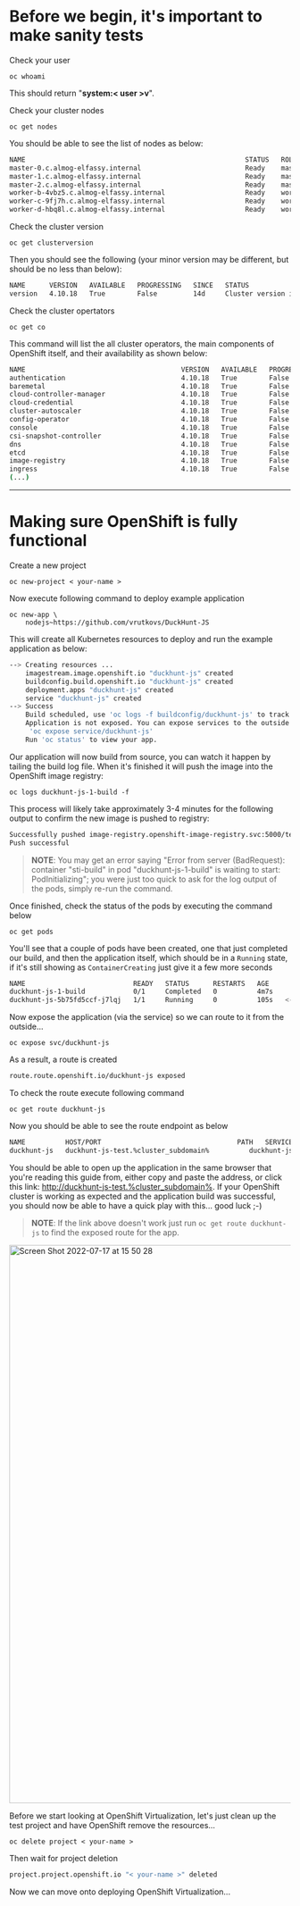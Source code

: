 # Before we begin, it's important to make sanity tests

Check your user

```execute
oc whoami
```
This should return "**system:< user >v**".

Check your cluster nodes

```execute
oc get nodes
```

You should be able to see the list of nodes as below:

~~~bash
NAME                                                       STATUS   ROLES    AGE   VERSION
master-0.c.almog-elfassy.internal                          Ready    master   14d   v1.23.5+3afdacb
master-1.c.almog-elfassy.internal                          Ready    master   14d   v1.23.5+3afdacb
master-2.c.almog-elfassy.internal                          Ready    master   14d   v1.23.5+3afdacb
worker-b-4vbz5.c.almog-elfassy.internal                    Ready    worker   14d   v1.23.5+3afdacb
worker-c-9fj7h.c.almog-elfassy.internal                    Ready    worker   14d   v1.23.5+3afdacb
worker-d-hbq8l.c.almog-elfassy.internal                    Ready    worker   14d   v1.23.5+3afdacb
~~~


Check the cluster version 

```execute
oc get clusterversion
```

Then you should see the following (your minor version may be different, but should be no less than below):

~~~bash
NAME      VERSION   AVAILABLE   PROGRESSING   SINCE   STATUS
version   4.10.18   True        False         14d     Cluster version is 4.10.18
~~~

Check the cluster opertators

```execute
oc get co
```
This command will list the all cluster operators, the main components of OpenShift itself, and their availability as shown below:

~~~bash
NAME                                       VERSION   AVAILABLE   PROGRESSING   DEGRADED   SINCE   MESSAGE
authentication                             4.10.18   True        False         False      14d
baremetal                                  4.10.18   True        False         False      14d
cloud-controller-manager                   4.10.18   True        False         False      14d
cloud-credential                           4.10.18   True        False         False      14d
cluster-autoscaler                         4.10.18   True        False         False      14d
config-operator                            4.10.18   True        False         False      14d
console                                    4.10.18   True        False         False      14d
csi-snapshot-controller                    4.10.18   True        False         False      14d
dns                                        4.10.18   True        False         False      14d
etcd                                       4.10.18   True        False         False      14d
image-registry                             4.10.18   True        False         False      114m
ingress                                    4.10.18   True        False         False      14d
(...)
~~~

----

# Making sure OpenShift is fully functional

Create a new project 

```execute
oc new-project < your-name >
```

Now execute following command to deploy example application

```execute
oc new-app \
	nodejs~https://github.com/vrutkovs/DuckHunt-JS
```

This will create all Kubernetes resources to deploy and run the example application as below:

~~~bash
--> Creating resources ...
    imagestream.image.openshift.io "duckhunt-js" created
    buildconfig.build.openshift.io "duckhunt-js" created
    deployment.apps "duckhunt-js" created
    service "duckhunt-js" created
--> Success
    Build scheduled, use 'oc logs -f buildconfig/duckhunt-js' to track its progress.
    Application is not exposed. You can expose services to the outside world by executing one or more of the commands below:
     'oc expose service/duckhunt-js'
    Run 'oc status' to view your app.
~~~


Our application will now build from source, you can watch it happen by tailing the build log file. When it's finished it will push the image into the OpenShift image registry:

```execute
oc logs duckhunt-js-1-build -f
```

This process will likely take approximately 3-4 minutes for the following output to confirm the new image is pushed to registry:

~~~bash
Successfully pushed image-registry.openshift-image-registry.svc:5000/test/duckhunt-js@sha256:c4e64bc633ae09ce0f2f2f6de2ca9eaca8e11dc5b335301a2be78216df4b6929
Push successful
~~~

> **NOTE**: You may get an error saying "Error from server (BadRequest): container "sti-build" in pod "duckhunt-js-1-build" is waiting to start: PodInitializing"; you were just too quick to ask for the log output of the pods, simply re-run the command.

Once finished, check the status of the pods by executing the command below

```execute
oc get pods 
```

You'll see that a couple of pods have been created, one that just completed our build, and then the application itself, which should be in a `Running` state, if it's still showing as `ContainerCreating` just give it a few more seconds


~~~bash
NAME                           READY   STATUS      RESTARTS   AGE
duckhunt-js-1-build            0/1     Completed   0          4m7s
duckhunt-js-5b75fd5ccf-j7lqj   1/1     Running     0          105s   <-- this is our app!
~~~

Now expose the application (via the service) so we can route to it from the outside...

```execute
oc expose svc/duckhunt-js
```

As a result, a route is created

~~~bash
route.route.openshift.io/duckhunt-js exposed
~~~

To check the route execute following command

```execute
oc get route duckhunt-js
```

Now you should be able to see the route endpoint as below

~~~bash
NAME          HOST/PORT                                  PATH   SERVICES      PORT       TERMINATION   WILDCARD
duckhunt-js   duckhunt-js-test.%cluster_subdomain%          duckhunt-js   8080-tcp                 None
~~~

You should be able to open up the application in the same browser that you're reading this guide from, either copy and paste the address, or click this link: [http://duckhunt-js-test.%cluster_subdomain%](http://duckhunt-js-test.%cluster_subdomain%). If your OpenShift cluster is working as expected and the application build was successful, you should now be able to have a quick play with this... good luck ;-)
> **NOTE**: If the link above doesn't work just run `oc get route duckhunt-js` to find the exposed route for the app. 

<img width="1000" alt="Screen Shot 2022-07-17 at 15 50 28" src="https://user-images.githubusercontent.com/64369864/179399155-f31e6051-46ca-490c-b07e-6e5e7138c41b.png">

Before we start looking at OpenShift Virtualization, let's just clean up the test project and have OpenShift remove the resources...

```execute
oc delete project < your-name >
```

Then wait for project deletion

~~~bash
project.project.openshift.io "< your-name >" deleted
~~~

Now we can move onto deploying OpenShift Virtualization...

